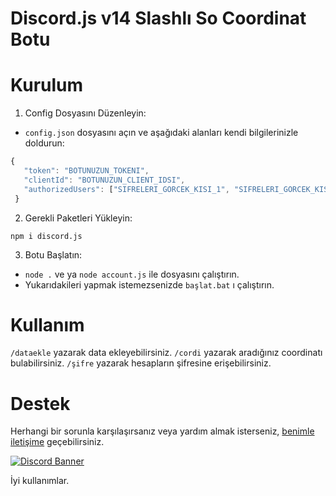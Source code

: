 # Discord.js v14 Slashlı So Coordinat Botu

# Kurulum
1. Config Dosyasını Düzenleyin:
 * ``config.json`` dosyasını açın ve aşağıdaki alanları kendi bilgilerinizle doldurun:
 ```js
{
    "token": "BOTUNUZUN_TOKENI",
    "clientId": "BOTUNUZUN_CLIENT_IDSI",
    "authorizedUsers": ["SIFRELERI_GORCEK_KISI_1", "SIFRELERI_GORCEK_KISI_2"]
  }
```

2. Gerekli Paketleri Yükleyin:
```
npm i discord.js
```

3. Botu Başlatın:

- ``node .`` ve ya ``node account.js`` ile dosyasını çalıştırın.
- Yukarıdakileri yapmak istemezsenizde ``başlat.bat`` ı çalıştırın.

# Kullanım
``/dataekle`` yazarak data ekleyebilirsiniz.
``/cordi`` yazarak aradığınız coordinatı bulabilirsiniz.
``/şifre`` yazarak hesapların şifresine erişebilirsiniz. 

# Destek
Herhangi bir sorunla karşılaşırsanız veya yardım almak isterseniz, [benimle iletişime](https://discord.com/users/337545269845688361) geçebilirsiniz.


[![Discord Banner](https://api.weblutions.com/discord/invite/bdfd/)](https://discord.gg/bdfd)

İyi kullanımlar.
